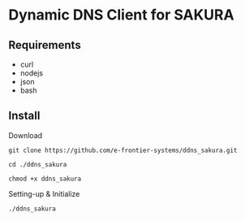 # Dynamic DNS Client for SAKURA

## Requirements

- curl
- nodejs
- json
- bash

## Install

Download

	git clone https://github.com/e-frontier-systems/ddns_sakura.git
	
	cd ./ddns_sakura
	
	chmod +x ddns_sakura

Setting-up & Initialize

	./ddns_sakura



